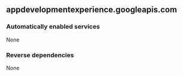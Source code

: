 ## appdevelopmentexperience.googleapis.com

### Automatically enabled services

None

### Reverse dependencies

None
